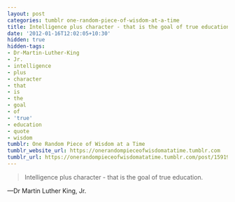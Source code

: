 ```yaml
---
layout: post
categories: tumblr one-random-piece-of-wisdom-at-a-time
title: Intelligence plus character - that is the goal of true education.
date: '2012-01-16T12:02:05+10:30'
hidden: true
hidden-tags:
- Dr-Martin-Luther-King
- Jr.
- intelligence
- plus
- character
- that
- is
- the
- goal
- of
- 'true'
- education
- quote
- wisdom
tumblr: One Random Piece of Wisdom at a Time
tumblr_website_url: https://onerandompieceofwisdomatatime.tumblr.com
tumblr_url: https://onerandompieceofwisdomatatime.tumblr.com/post/15919379828/intelligence-plus-character-that-is-the-goal-of
---
```

> Intelligence plus character - that is the goal of true education.

—Dr Martin Luther King, Jr.
